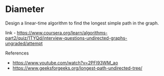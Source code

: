# Diameter

Design a linear-time algorithm to find the longest simple path in the graph.

link - https://www.coursera.org/learn/algorithms-part2/quiz/1TYQd/interview-questions-undirected-graphs-ungraded/attempt

References

-   https://www.youtube.com/watch?v=2PFl93WM_ao
-   https://www.geeksforgeeks.org/longest-path-undirected-tree/
